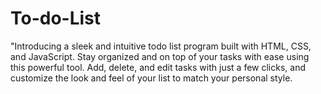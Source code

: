 # To-do-List
"Introducing a sleek and intuitive todo list program built with HTML, CSS, and JavaScript. Stay organized and on top of your tasks with ease using this powerful tool. Add, delete, and edit tasks with just a few clicks, and customize the look and feel of your list to match your personal style.
